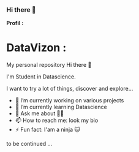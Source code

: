 ### Hi there 👋


**Profil :** 

# DataVizon :
My personal repository
Hi there 🦉

I'm Student in Datascience.

I want to try a lot of things, discover and explore...

- 🔭 I’m currently working on various projects
- 🌱 I’m currently learning Datascience
- 💬 Ask me about 🤷‍♂️
- 📫 How to reach me: look my bio 
- ⚡ Fun fact: I'am a ninja 🐱‍

to be continued ...
